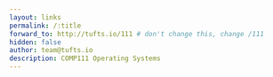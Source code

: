 ```yaml
---
layout: links
permalink: /:title
forward_to: http://tufts.io/111 # don't change this, change /111
hidden: false
author: team@tufts.io
description: COMP111 Operating Systems
---
```

